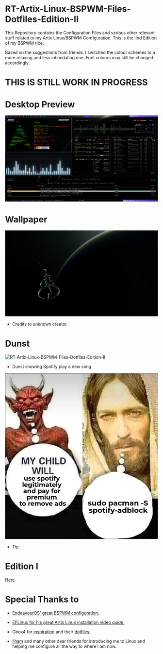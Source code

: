 # RT-Artix-Linux-BSPWM-Files-Dotfiles-Edition-II

This Repository contains the Configuration Files and various other relevant stuff related to my Artix Linux/BSPWM Configuration. This is the IInd Edition of my BSPWM rice.

Based on the suggestions from friends. I switched the colour schemes to a more relaxing and less intimidating one. Font colours may still be changed accordingly.

# THIS IS STILL WORK IN PROGRESS

# Desktop Preview
![RT-Artix-Linux-BSPWM-Files-Dotfiles-Edition-II](https://raw.githubusercontent.com/Red1922/RT-Artix-Linux-BSPWM-Files-Dotfiles-Edition-II/main/Media/Desktop/PreviewVer3.png)

# Wallpaper

![RT-Artix-Linux-BSPWM-Files-Dotfiles-Edition-II](https://raw.githubusercontent.com/Red1922/RT-Artix-Linux-BSPWM-Files-Dotfiles-Edition-II/main/Media/Wallpapers/Elite-Dangerous-Wall.jpg)

- Credits to unknown creator.

# Dunst

![RT-Artix-Linux-BSPWM-Files-Dotfiles-Edition-II](https://raw.githubusercontent.com/Red1922/RT-Artix-Linux-BSPWM-Files-Dotfiles-Edition-II/main/Media/Dunst-Preview/DunstPreviewVer4.jpg)

- Dunst showing Spotify play a new song.

![RT-Artix-Linux-BSPWM-Files-Dotfiles-Edition-II](https://raw.githubusercontent.com/Red1922/RT-Artix-Linux-BSPWM-Files-Dotfiles-Edition-II/main/Media/Memes/spotify-meme.png)

- Tip.

# Edition I

[Here](https://github.com/Red1922/RT-artix-bspwm-all-config-files)

# Special Thanks to

- [EndeavourOS' great BSPWM configuration.](https://github.com/EndeavourOS-Community-Editions/bspwm/)

- [EFLinux for his great Artix Linux installation video guide.](https://www.youtube.com/watch?v=mIpZA6z-Ctk)

- Gbox4 for [inspiration](https://www.reddit.com/r/unixporn/comments/souv1t/bspwm_i_was_told_you_guys_would_like_my_startup/) and their [dotfiles.](https://github.com/Gbox4/dotfiles/tree/ea4f0c2700ba36bf42aa0163b7333aa7d3e594e7)

- [Ilham](https://github.com/ilhamisbored/bspwm-dotfiles) and many other dear friends for introducing me to Linux and helping me configure all the way to where I am now.
